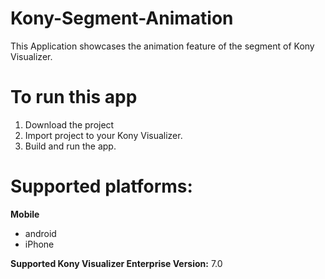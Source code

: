 # Kony-Segment-Animation
This Application showcases the animation feature of the segment of Kony Visualizer.

# To run this app

1. Download the project
2. Import project to your Kony Visualizer.
3. Build and run the app.

# Supported platforms:
**Mobile**
 * android
 * iPhone

**Supported Kony Visualizer Enterprise  Version:** 7.0
